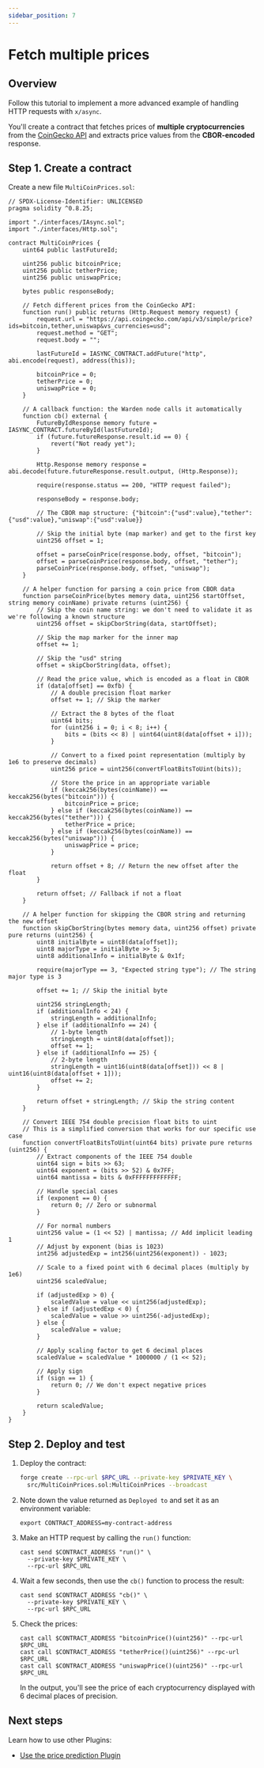 ```yaml
---
sidebar_position: 7
---
```


# Fetch multiple prices

## Overview

Follow this tutorial to implement a more advanced example of handling HTTP requests with `x/async`.

You'll create a contract that fetches prices of **multiple cryptocurrencies** from the [CoinGecko API](https://docs.coingecko.com/reference/introduction) and extracts price values from the **CBOR-encoded** response.

## Step 1. Create a contract

Create a new file `MultiCoinPrices.sol`:

```solidity title="warden-http-examples/src/MultiCoinPrices.sol"
// SPDX-License-Identifier: UNLICENSED
pragma solidity ^0.8.25;

import "./interfaces/IAsync.sol";
import "./interfaces/Http.sol";

contract MultiCoinPrices {
    uint64 public lastFutureId;

    uint256 public bitcoinPrice;
    uint256 public tetherPrice;
    uint256 public uniswapPrice;

    bytes public responseBody;

    // Fetch different prices from the CoinGecko API: 
    function run() public returns (Http.Request memory request) {
        request.url = "https://api.coingecko.com/api/v3/simple/price?ids=bitcoin,tether,uniswap&vs_currencies=usd";
        request.method = "GET";
        request.body = "";

        lastFutureId = IASYNC_CONTRACT.addFuture("http", abi.encode(request), address(this));

        bitcoinPrice = 0;
        tetherPrice = 0;
        uniswapPrice = 0;
    }

    // A callback function: the Warden node calls it automatically
    function cb() external {
        FutureByIdResponse memory future = IASYNC_CONTRACT.futureById(lastFutureId);
        if (future.futureResponse.result.id == 0) {
            revert("Not ready yet");
        }

        Http.Response memory response = abi.decode(future.futureResponse.result.output, (Http.Response));

        require(response.status == 200, "HTTP request failed");

        responseBody = response.body;

        // The CBOR map structure: {"bitcoin":{"usd":value},"tether":{"usd":value},"uniswap":{"usd":value}}

        // Skip the initial byte (map marker) and get to the first key
        uint256 offset = 1;

        offset = parseCoinPrice(response.body, offset, "bitcoin");
        offset = parseCoinPrice(response.body, offset, "tether");
        parseCoinPrice(response.body, offset, "uniswap");
    }

    // A helper function for parsing a coin price from CBOR data
    function parseCoinPrice(bytes memory data, uint256 startOffset, string memory coinName) private returns (uint256) {
        // Skip the coin name string: we don't need to validate it as we're following a known structure
        uint256 offset = skipCborString(data, startOffset);

        // Skip the map marker for the inner map
        offset += 1;

        // Skip the "usd" string
        offset = skipCborString(data, offset);

        // Read the price value, which is encoded as a float in CBOR
        if (data[offset] == 0xfb) {
            // A double precision float marker
            offset += 1; // Skip the marker

            // Extract the 8 bytes of the float
            uint64 bits;
            for (uint256 i = 0; i < 8; i++) {
                bits = (bits << 8) | uint64(uint8(data[offset + i]));
            }

            // Convert to a fixed point representation (multiply by 1e6 to preserve decimals)
            uint256 price = uint256(convertFloatBitsToUint(bits));

            // Store the price in an appropriate variable
            if (keccak256(bytes(coinName)) == keccak256(bytes("bitcoin"))) {
                bitcoinPrice = price;
            } else if (keccak256(bytes(coinName)) == keccak256(bytes("tether"))) {
                tetherPrice = price;
            } else if (keccak256(bytes(coinName)) == keccak256(bytes("uniswap"))) {
                uniswapPrice = price;
            }

            return offset + 8; // Return the new offset after the float
        }

        return offset; // Fallback if not a float
    }

    // A helper function for skipping the CBOR string and returning the new offset
    function skipCborString(bytes memory data, uint256 offset) private pure returns (uint256) {
        uint8 initialByte = uint8(data[offset]);
        uint8 majorType = initialByte >> 5;
        uint8 additionalInfo = initialByte & 0x1f;

        require(majorType == 3, "Expected string type"); // The string major type is 3

        offset += 1; // Skip the initial byte

        uint256 stringLength;
        if (additionalInfo < 24) {
            stringLength = additionalInfo;
        } else if (additionalInfo == 24) {
            // 1-byte length
            stringLength = uint8(data[offset]);
            offset += 1;
        } else if (additionalInfo == 25) {
            // 2-byte length
            stringLength = uint16(uint8(data[offset])) << 8 | uint16(uint8(data[offset + 1]));
            offset += 2;
        }

        return offset + stringLength; // Skip the string content
    }

    // Convert IEEE 754 double precision float bits to uint
    // This is a simplified conversion that works for our specific use case
    function convertFloatBitsToUint(uint64 bits) private pure returns (uint256) {
        // Extract components of the IEEE 754 double
        uint64 sign = bits >> 63;
        uint64 exponent = (bits >> 52) & 0x7FF;
        uint64 mantissa = bits & 0xFFFFFFFFFFFFF;

        // Handle special cases
        if (exponent == 0) {
            return 0; // Zero or subnormal
        }

        // For normal numbers
        uint256 value = (1 << 52) | mantissa; // Add implicit leading 1
        // Adjust by exponent (bias is 1023)
        int256 adjustedExp = int256(uint256(exponent)) - 1023;

        // Scale to a fixed point with 6 decimal places (multiply by 1e6)
        uint256 scaledValue;

        if (adjustedExp > 0) {
            scaledValue = value << uint256(adjustedExp);
        } else if (adjustedExp < 0) {
            scaledValue = value >> uint256(-adjustedExp);
        } else {
            scaledValue = value;
        }

        // Apply scaling factor to get 6 decimal places
        scaledValue = scaledValue * 1000000 / (1 << 52);

        // Apply sign
        if (sign == 1) {
            return 0; // We don't expect negative prices
        }

        return scaledValue;
    }
}
```

## Step 2. Deploy and test

1. Deploy the contract:
   
   ```bash
   forge create --rpc-url $RPC_URL --private-key $PRIVATE_KEY \
     src/MultiCoinPrices.sol:MultiCoinPrices --broadcast
   ```

2. Note down the value returned as `Deployed to` and set it as an environment variable:

   ```
   export CONTRACT_ADDRESS=my-contract-address
   ```
   
3. Make an HTTP request by calling the `run()` function:

   ```
   cast send $CONTRACT_ADDRESS "run()" \
     --private-key $PRIVATE_KEY \
     --rpc-url $RPC_URL
   ```
   
4. Wait a few seconds, then use the `cb()` function to process the result:
   
   ```
   cast send $CONTRACT_ADDRESS "cb()" \
     --private-key $PRIVATE_KEY \
     --rpc-url $RPC_URL
   ```

4. Check the prices:
   
   ```
   cast call $CONTRACT_ADDRESS "bitcoinPrice()(uint256)" --rpc-url $RPC_URL
   cast call $CONTRACT_ADDRESS "tetherPrice()(uint256)" --rpc-url $RPC_URL
   cast call $CONTRACT_ADDRESS "uniswapPrice()(uint256)" --rpc-url $RPC_URL
   ```

   In the output, you'll see the price of each cryptocurrency displayed with 6 decimal places of precision.
   
## Next steps

Learn how to use other Plugins:

- [Use the price prediction Plugin](../use-the-price-prediction-plugin/introduction)
